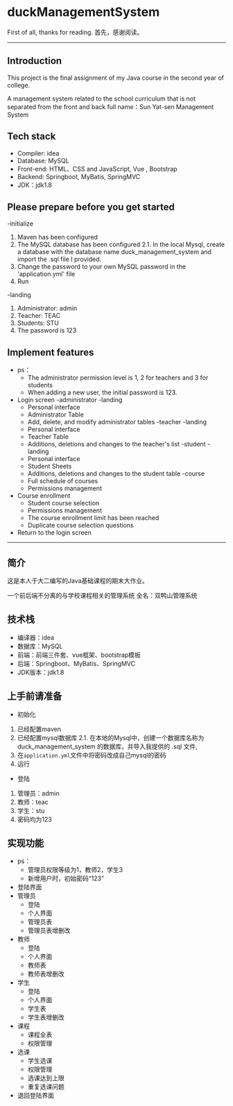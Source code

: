 # duckManagementSystem

First of all, thanks for reading.
首先，感谢阅读。

---

## Introduction

This project is the final assignment of my Java course in the second year of college.

A management system related to the school curriculum that is not separated from the front and back
full name：Sun Yat-sen Management System

## Tech stack

- Compiler: idea
- Database: MySQL
- Front-end: HTML、CSS and JavaScript, Vue , Bootstrap
- Backend: Springboot, MyBatis, SpringMVC
- JDK：jdk1.8

## Please prepare before you get started

-initialize

1. Maven has been configured
2. The MySQL database has been configured
   2.1. In the local Mysql, create a database with the database name duck_management_system and import the .sql file I provided.
3. Change the password to your own MySQL password in the 'application.yml' file
4. Run

-landing

1. Administrator: admin
2. Teacher: TEAC
3. Students: STU
4. The password is 123

## Implement features

- ps：
  - The administrator permission level is 1, 2 for teachers and 3 for students
  - When adding a new user, the initial password is 123.
- Login screen
-administrator
  -landing
  - Personal interface
  - Administrator Table
  - Add, delete, and modify administrator tables
-teacher
  -landing
  - Personal interface
  - Teacher Table
  - Additions, deletions and changes to the teacher's list
-student
  -landing
  - Personal interface
  - Student Sheets
  - Additions, deletions and changes to the student table
-course
  - Full schedule of courses
  - Permissions management
- Course enrollment
  - Student course selection
  - Permissions management
  - The course enrollment limit has been reached
  - Duplicate course selection questions
- Return to the login screen

---

## 简介

这是本人于大二编写的Java基础课程的期末大作业。

一个前后端不分离的与学校课程相关的管理系统
全名：双鸭山管理系统

## 技术栈

- 编译器：idea
- 数据库：MySQL
- 前端：前端三件套、vue框架、bootstrap模板
- 后端：Springboot、MyBatis、SpringMVC
- JDK版本：jdk1.8

## 上手前请准备

- 初始化

1. 已经配置maven
2. 已经配置mysql数据库
   2.1. 在本地的Mysql中，创建一个数据库名称为 duck_management_system 的数据库，并导入我提供的 .sql 文件,
3. 在`application.yml`文件中将密码改成自己mysql的密码
4. 运行

- 登陆

1. 管理员：admin
2. 教师：teac
3. 学生：stu
4. 密码均为123

## 实现功能

- ps：
  - 管理员权限等级为1，教师2，学生3
  - 新增用户时，初始密码“123”
- 登陆界面
- 管理员
  - 登陆
  - 个人界面
  - 管理员表
  - 管理员表增删改
- 教师
  - 登陆
  - 个人界面
  - 教师表
  - 教师表增删改
- 学生
  - 登陆
  - 个人界面
  - 学生表
  - 学生表增删改
- 课程
  - 课程全表
  - 权限管理
- 选课
  - 学生选课
  - 权限管理
  - 选课达到上限
  - 重复选课问题
- 退回登陆界面
